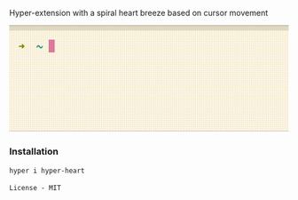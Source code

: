 Hyper-extension with a spiral heart breeze based on cursor movement

![](https://github.com/shwang0416/hyper-heart/blob/main/preview.gif?raw=true)

### Installation

```
hyper i hyper-heart
```

`License - MIT`

